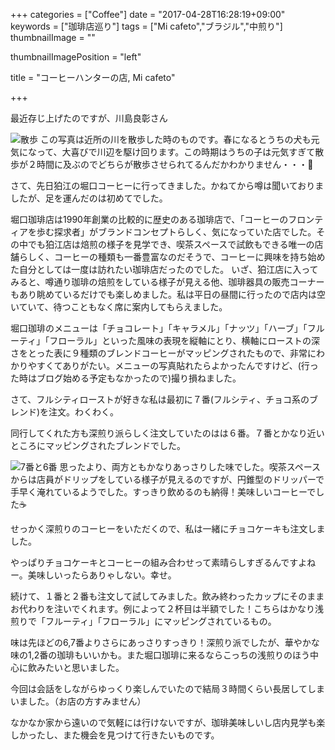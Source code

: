 +++
categories = ["Coffee"]
date = "2017-04-28T16:28:19+09:00"
keywords = ["珈琲店巡り"]
tags = ["Mi cafeto","ブラジル","中煎り"]
thumbnailImage = ""

thumbnailImagePosition = "left"

title = "コーヒーハンターの店, Mi cafeto"

+++

最近存じ上げたのですが、川島良彰さん
<!--more-->
![散歩](http://res.cloudinary.com/dvudu2gsj/image/upload/c_scale,w_558/v1493368272/DSC_0126_qboa2p.jpg)
この写真は近所の川を散歩した時のものです。春になるとうちの犬も元気になって、大喜びで川辺を駆け回ります。この時期はうちの子は元気すぎて散歩が２時間に及ぶのでどちらが散歩させられてるんだかわかりません・・・🐶

さて、先日狛江の堀口コーヒーに行ってきました。かねてから噂は聞いておりましたが、足を運んだのは初めてでした。

堀口珈琲店は1990年創業の比較的に歴史のある珈琲店で、「コーヒーのフロンティアを歩む探求者」がブランドコンセプトらしく、気になっていた店でした。その中でも狛江店は焙煎の様子を見学でき、喫茶スペースで試飲もできる唯一の店舗らしく、コーヒーの種類も一番豊富なのだそうで、コーヒーに興味を持ち始めた自分としては一度は訪れたい珈琲店だったのでした。
いざ、狛江店に入ってみると、噂通り珈琲の焙煎をしている様子が見える他、珈琲器具の販売コーナーもあり眺めているだけでも楽しめました。私は平日の昼間に行ったので店内は空いていて、待つこともなく席に案内してもらえました。

堀口珈琲のメニューは「チョコレート」「キャラメル」「ナッツ」「ハーブ」「フルーティ」「フローラル」といった風味の表現を縦軸にとり、横軸にローストの深さをとった表に９種類のブレンドコーヒーがマッピングされたもので、非常にわかりやすくてありがたい。メニューの写真貼れたらよかったんですけど、(行った時はブログ始める予定もなかったので)撮り損ねました。


さて、フルシティローストが好きな私は最初に７番(フルシティ、チョコ系のブレンド)を注文。わくわく。

同行してくれた方も深煎り派らしく注文していたのはは６番。７番とかなり近いところにマッピングされたブレンドでした。

![7番と6番](http://res.cloudinary.com/dvudu2gsj/image/upload/c_scale,w_846/v1493364948/DSC_0178_p3j1vm.jpg)
思ったより、両方ともかなりあっさりした味でした。喫茶スペースからは店員がドリップをしている様子が見えるのですが、円錐型のドリッパーで手早く淹れているようでした。すっきり飲めるのも納得！美味しいコーヒーでした☕️

せっかく深煎りのコーヒーをいただくので、私は一緒にチョコケーキも注文しました。

やっぱりチョコケーキとコーヒーの組み合わせって素晴らしすぎるんですよねー。美味しいったらありゃしない。幸せ。


続けて、１番と２番も注文して試してみました。飲み終わったカップにそのままお代わりを注いでくれます。例によって２杯目は半額でした！こちらはかなり浅煎りで「フルーティ」「フローラル」にマッピングされているもの。

味は先ほどの6,7番よりさらにあっさりすっきり！深煎り派でしたが、華やかな味の1,2番の珈琲もいいかも。また堀口珈琲に来るならこっちの浅煎りのほう中心に飲みたいと思いました。

今回は会話をしながらゆっくり楽しんでいたので結局３時間くらい長居してしまいました。（お店の方すみません）

なかなか家から遠いので気軽には行けないですが、珈琲美味しいし店内見学も楽しかったし、また機会を見つけて行きたいものです。

